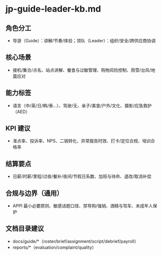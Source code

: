 # jp-guide-leader-kb.md

## 角色分工

- 导游（Guide）：讲解/节奏/体验；领队（Leader）：组织/安全/跨供应商协调

## 核心场景

- 接机/集合/点名、站点讲解、餐食与过敏管理、购物风险控制、雨雪/台风/地震应对

## 能力标签

- 语言（中/英/日/韩/泰…）、驾驶/无、亲子/美食/户外/文化、摄影/应急救护（AED）

## KPI 建议

- 准点率、投诉率、NPS、二销转化、异常报告时效、打卡/定位合规、培训合格率

## 结算要点

- 日薪/时薪/里程/过夜/餐补/夜间/节假日系数、加班与待命、退改/取消补偿

## 合规与边界（通用）

- APPI 最小必要原则、敏感话题口径、禁导购/强销、酒精与驾车、未成年人保护

## 文档目录建议

- docs/guide/\*（roster/brief/assignment/script/debrief/payroll）
- reports/\*（evaluation/complaint/quality）
